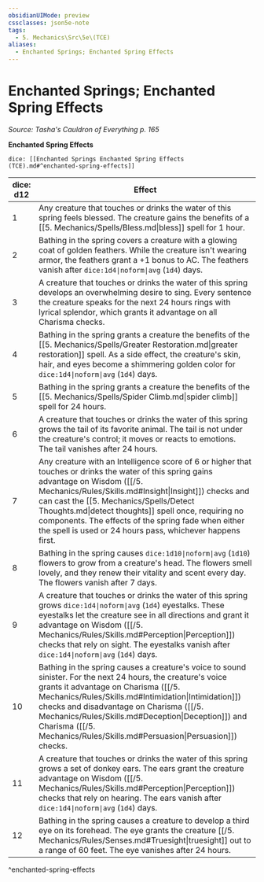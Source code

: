 ```yaml
---
obsidianUIMode: preview
cssclasses: json5e-note
tags:
  - 5. Mechanics\Src\5e\(TCE)
aliases:
  - Enchanted Springs; Enchanted Spring Effects
---
```

# Enchanted Springs; Enchanted Spring Effects
*Source: Tasha's Cauldron of Everything p. 165* 

**Enchanted Spring Effects**

`dice: [[Enchanted Springs Enchanted Spring Effects (TCE).md#^enchanted-spring-effects]]`

| dice: d12 | Effect |
|-----------|--------|
| 1 | Any creature that touches or drinks the water of this spring feels blessed. The creature gains the benefits of a [[5. Mechanics/Spells/Bless.md\|bless]] spell for 1 hour. |
| 2 | Bathing in the spring covers a creature with a glowing coat of golden feathers. While the creature isn't wearing armor, the feathers grant a +1 bonus to AC. The feathers vanish after `dice:1d4\|noform\|avg` (`1d4`) days. |
| 3 | A creature that touches or drinks the water of this spring develops an overwhelming desire to sing. Every sentence the creature speaks for the next 24 hours rings with lyrical splendor, which grants it advantage on all Charisma checks. |
| 4 | Bathing in the spring grants a creature the benefits of the [[5. Mechanics/Spells/Greater Restoration.md\|greater restoration]] spell. As a side effect, the creature's skin, hair, and eyes become a shimmering golden color for `dice:1d4\|noform\|avg` (`1d4`) days. |
| 5 | Bathing in the spring grants a creature the benefits of the [[5. Mechanics/Spells/Spider Climb.md\|spider climb]] spell for 24 hours. |
| 6 | A creature that touches or drinks the water of this spring grows the tail of its favorite animal. The tail is not under the creature's control; it moves or reacts to emotions. The tail vanishes after 24 hours. |
| 7 | Any creature with an Intelligence score of 6 or higher that touches or drinks the water of this spring gains advantage on Wisdom ([[/5. Mechanics/Rules/Skills.md#Insight\|Insight]]) checks and can cast the [[5. Mechanics/Spells/Detect Thoughts.md\|detect thoughts]] spell once, requiring no components. The effects of the spring fade when either the spell is used or 24 hours pass, whichever happens first. |
| 8 | Bathing in the spring causes `dice:1d10\|noform\|avg` (`1d10`) flowers to grow from a creature's head. The flowers smell lovely, and they renew their vitality and scent every day. The flowers vanish after 7 days. |
| 9 | A creature that touches or drinks the water of this spring grows `dice:1d4\|noform\|avg` (`1d4`) eyestalks. These eyestalks let the creature see in all directions and grant it advantage on Wisdom ([[/5. Mechanics/Rules/Skills.md#Perception\|Perception]]) checks that rely on sight. The eyestalks vanish after `dice:1d4\|noform\|avg` (`1d4`) days. |
| 10 | Bathing in the spring causes a creature's voice to sound sinister. For the next 24 hours, the creature's voice grants it advantage on Charisma ([[/5. Mechanics/Rules/Skills.md#Intimidation\|Intimidation]]) checks and disadvantage on Charisma ([[/5. Mechanics/Rules/Skills.md#Deception\|Deception]]) and Charisma ([[/5. Mechanics/Rules/Skills.md#Persuasion\|Persuasion]]) checks. |
| 11 | A creature that touches or drinks the water of this spring grows a set of donkey ears. The ears grant the creature advantage on Wisdom ([[/5. Mechanics/Rules/Skills.md#Perception\|Perception]]) checks that rely on hearing. The ears vanish after `dice:1d4\|noform\|avg` (`1d4`) days. |
| 12 | Bathing in the spring causes a creature to develop a third eye on its forehead. The eye grants the creature [[/5. Mechanics/Rules/Senses.md#Truesight\|truesight]] out to a range of 60 feet. The eye vanishes after 24 hours. |
^enchanted-spring-effects

